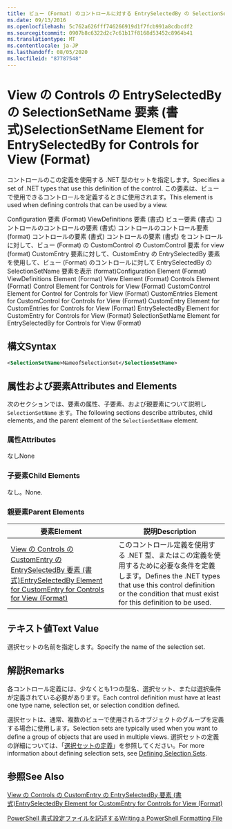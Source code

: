 ```yaml
---
title: ビュー (Format) のコントロールに対する EntrySelectedBy の SelectionSetName 要素Microsoft Docs
ms.date: 09/13/2016
ms.openlocfilehash: 5c762a626fff746266919d1f7fcb991a8cdbcdf2
ms.sourcegitcommit: 0907b8c6322d2c7c61b17f8168d53452c8964b41
ms.translationtype: MT
ms.contentlocale: ja-JP
ms.lasthandoff: 08/05/2020
ms.locfileid: "87787548"
---
```

# <a name="selectionsetname-element-for-entryselectedby-for-controls-for-view-format"></a><span data-ttu-id="e9980-102">View の Controls の EntrySelectedBy の SelectionSetName 要素 (書式)</span><span class="sxs-lookup"><span data-stu-id="e9980-102">SelectionSetName Element for EntrySelectedBy for Controls for View (Format)</span></span>

<span data-ttu-id="e9980-103">コントロールのこの定義を使用する .NET 型のセットを指定します。</span><span class="sxs-lookup"><span data-stu-id="e9980-103">Specifies a set of .NET types that use this definition of the control.</span></span> <span data-ttu-id="e9980-104">この要素は、ビューで使用できるコントロールを定義するときに使用されます。</span><span class="sxs-lookup"><span data-stu-id="e9980-104">This element is used when defining controls that can be used by a view.</span></span>

<span data-ttu-id="e9980-105">Configuration 要素 (Format) ViewDefinitions 要素 (書式) ビュー要素 (書式) コントロールのコントロールの要素 (書式) コントロールのコントロール要素 (format) コントロールの要素 (書式) コントロールの要素 (書式) をコントロールに対して、ビュー (Format) の CustomControl の CustomControl 要素 for view (format) CustomEntry 要素に対して、CustomEntry の EntrySelectedBy 要素を使用して、ビュー (Format) のコントロールに対して EntrySelectedBy の SelectionSetName 要素を表示 (format)</span><span class="sxs-lookup"><span data-stu-id="e9980-105">Configuration Element (Format) ViewDefinitions Element (Format) View Element (Format) Controls Element (Format) Control Element for Controls for View (Format) CustomControl Element for Control for Controls for View (Format) CustomEntries Element for CustomControl for Controls for View (Format) CustomEntry Element for CustomEntries for Controls for View (Format) EntrySelectedBy Element for CustomEntry for Controls for View (Format) SelectionSetName Element for EntrySelectedBy for Controls for View (Format)</span></span>

## <a name="syntax"></a><span data-ttu-id="e9980-106">構文</span><span class="sxs-lookup"><span data-stu-id="e9980-106">Syntax</span></span>

```xml
<SelectionSetName>NameofSelectionSet</SelectionSetName>

```

## <a name="attributes-and-elements"></a><span data-ttu-id="e9980-107">属性および要素</span><span class="sxs-lookup"><span data-stu-id="e9980-107">Attributes and Elements</span></span>

<span data-ttu-id="e9980-108">次のセクションでは、要素の属性、子要素、および親要素について説明し `SelectionSetName` ます。</span><span class="sxs-lookup"><span data-stu-id="e9980-108">The following sections describe attributes, child elements, and the parent element of the `SelectionSetName` element.</span></span>

### <a name="attributes"></a><span data-ttu-id="e9980-109">属性</span><span class="sxs-lookup"><span data-stu-id="e9980-109">Attributes</span></span>

<span data-ttu-id="e9980-110">なし</span><span class="sxs-lookup"><span data-stu-id="e9980-110">None</span></span>

### <a name="child-elements"></a><span data-ttu-id="e9980-111">子要素</span><span class="sxs-lookup"><span data-stu-id="e9980-111">Child Elements</span></span>

<span data-ttu-id="e9980-112">なし。</span><span class="sxs-lookup"><span data-stu-id="e9980-112">None.</span></span>

### <a name="parent-elements"></a><span data-ttu-id="e9980-113">親要素</span><span class="sxs-lookup"><span data-stu-id="e9980-113">Parent Elements</span></span>

|<span data-ttu-id="e9980-114">要素</span><span class="sxs-lookup"><span data-stu-id="e9980-114">Element</span></span>|<span data-ttu-id="e9980-115">説明</span><span class="sxs-lookup"><span data-stu-id="e9980-115">Description</span></span>|
|-------------|-----------------|
|[<span data-ttu-id="e9980-116">View の Controls の CustomEntry の EntrySelectedBy 要素 (書式)</span><span class="sxs-lookup"><span data-stu-id="e9980-116">EntrySelectedBy Element for CustomEntry for Controls for View (Format)</span></span>](./entryselectedby-element-for-customentry-for-controls-for-view-format.md)|<span data-ttu-id="e9980-117">このコントロール定義を使用する .NET 型、またはこの定義を使用するために必要な条件を定義します。</span><span class="sxs-lookup"><span data-stu-id="e9980-117">Defines the .NET types that use this control definition or the condition that must exist for this definition to be used.</span></span>|

## <a name="text-value"></a><span data-ttu-id="e9980-118">テキスト値</span><span class="sxs-lookup"><span data-stu-id="e9980-118">Text Value</span></span>

<span data-ttu-id="e9980-119">選択セットの名前を指定します。</span><span class="sxs-lookup"><span data-stu-id="e9980-119">Specify the name of the selection set.</span></span>

## <a name="remarks"></a><span data-ttu-id="e9980-120">解説</span><span class="sxs-lookup"><span data-stu-id="e9980-120">Remarks</span></span>

<span data-ttu-id="e9980-121">各コントロール定義には、少なくとも1つの型名、選択セット、または選択条件が定義されている必要があります。</span><span class="sxs-lookup"><span data-stu-id="e9980-121">Each control definition must have at least one type name, selection set, or selection condition defined.</span></span>

<span data-ttu-id="e9980-122">選択セットは、通常、複数のビューで使用されるオブジェクトのグループを定義する場合に使用します。</span><span class="sxs-lookup"><span data-stu-id="e9980-122">Selection sets are typically used when you want to define a group of objects that are used in multiple views.</span></span> <span data-ttu-id="e9980-123">選択セットの定義の詳細については、「[選択セットの定義](./defining-selection-sets.md)」を参照してください。</span><span class="sxs-lookup"><span data-stu-id="e9980-123">For more information about defining selection sets, see [Defining Selection Sets](./defining-selection-sets.md).</span></span>

## <a name="see-also"></a><span data-ttu-id="e9980-124">参照</span><span class="sxs-lookup"><span data-stu-id="e9980-124">See Also</span></span>

[<span data-ttu-id="e9980-125">View の Controls の CustomEntry の EntrySelectedBy 要素 (書式)</span><span class="sxs-lookup"><span data-stu-id="e9980-125">EntrySelectedBy Element for CustomEntry for Controls for View (Format)</span></span>](./entryselectedby-element-for-customentry-for-controls-for-view-format.md)

[<span data-ttu-id="e9980-126">PowerShell 書式設定ファイルを記述する</span><span class="sxs-lookup"><span data-stu-id="e9980-126">Writing a PowerShell Formatting File</span></span>](./writing-a-powershell-formatting-file.md)
